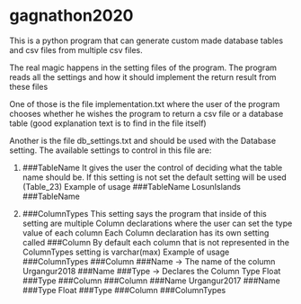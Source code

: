 # gagnathon2020

This is a python program that can generate custom made database tables and csv files from multiple csv files.

The real magic happens in the setting files of the program.
The program reads all the settings and how it should implement the return result from these files

One of those is the file implementation.txt where the user of the program chooses whether he wishes the program to return a csv file or a database table (good explanation text is to find in the file itself)

Another is the file db_settings.txt and should be used with the Database setting.
The available settings to control in this file are: 
1.  ###TableName
    It gives the user the control of deciding what the table name should be. If this setting is not set the default setting will be used (Table_23)
    Example of usage
    ###TableName
        LosunIslands
    ###TableName

2.  ###ColumnTypes
    This setting says the program that inside of this setting are multiple Column declarations where the user can set the type value of each column
    Each Column declaration has its own setting called ###Column
    By default each column that is not represented in the ColumnTypes setting is varchar(max)
    Example of usage
    ###ColumnTypes
        ###Column
            ###Name -> The name of the column
                Urgangur2018
            ###Name
            ###Type -> Declares the Column Type
                Float
            ###Type
        ###Column
        ###Column
            ###Name
                Urgangur2017
            ###Name
            ###Type
                Float
            ###Type
        ###Column
    ###ColumnTypes


